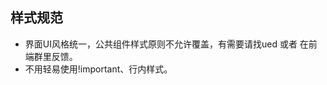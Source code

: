 <!--
 * @Author: smallalso<hu141418@gmail.com>
 * @Date: 2020-12-16 20:54:15
 * @LastEditors: smallalso<hu141418@gmail.com>
 * @LastEditTime: 2020-12-16 21:48:35
 * @FilePath: /his-doc/docs/standard/css.md
-->
## 样式规范

- 界面UI风格统一，公共组件样式原则不允许覆盖，有需要请找ued 或者 在前端群里反馈。
- 不用轻易使用!important、行内样式。